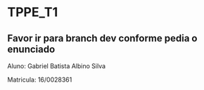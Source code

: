 # TPPE_T1

## Favor ir para branch dev conforme pedia o enunciado

Aluno: Gabriel Batista Albino Silva

Matricula: 16/0028361
